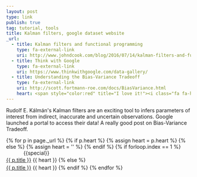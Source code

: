 ```yaml
---
layout: post
type: link
publish: true
tag: tutorial, tools
title: Kalman filters, google dataset website
_url:
  - title: Kalman filters and functional programming
    type: fa-external-link
    uri: http://www.johndcook.com/blog/2016/07/14/kalman-filters-and-functional-programming
  - title: Think with Google
    type: fa-external-link
    uri: https://www.thinkwithgoogle.com/data-gallery/
  - title: Understanding the Bias-Variance Tradeoff
    type: fa-external-link
    uri: http://scott.fortmann-roe.com/docs/BiasVariance.html
    heart: <span style="color:red" title="I love it!"><i class="fa fa-heart" aria-hidden="true"></i></span>
---
```

Rudolf E. Kálmán's Kalman filters are an exciting tool to infers parameters of interest from indirect, inaccurate and uncertain observations. Google launched a portal to access their data! A really good post on Bias-Variance Tradeoff.

{% for p in page._url %}
{% if p.heart %}
{% assign heart = p.heart %}
{% else %}
{% assign heart = '' %}
{% endif %}
{% if forloop.index == 1 %}
<span class="date" title="{{specialtitle}}" style="color:#{{specialcolor}}">&nbsp;&nbsp;&nbsp;&nbsp;&nbsp;&nbsp;&nbsp;&nbsp;&nbsp;&nbsp;&nbsp;</span> {{special}}<br/> <a href="{{ p.uri }}" target="_blank" style="line-height:1.5">{{ p.title }}</a> <i class="fa {{ p.type }}" aria-hidden="true"></i> {{ heart }}
{% else %}
<span class="date">&nbsp;&nbsp;&nbsp;&nbsp;&nbsp;&nbsp;&nbsp;&nbsp;&nbsp;&nbsp;&nbsp;</span> <br/> <a href="{{ p.uri }}" target="_blank" style="line-height:1.5">{{ p.title }}</a> <i class="fa {{ p.type }}" aria-hidden="true"></i> {{ heart }}
{% endif %}
{% endfor %}
